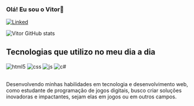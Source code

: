 ### Olá! Eu sou o Vitor👋
[![Linked](https://img.shields.io/badge/LinkedIn-0077B5?style=for-the-badge&logo=linkedin&logoColor=white)]([https://www.linkedin.com/in/vitor-felipe-barbieri-de-lemes-715a03256/])

![Vitor GitHub stats](https://github-readme-stats.vercel.app/api?username=vitorfbl&show_icons=true&theme=transparent)



## Tecnologias que utilizo no meu dia a dia

<div style="display: inline_block">
  <img align="center" alt="html5" src="https://img.shields.io/badge/HTML5-E34F26?style=for-the-badge&logo=html5&logoColor=white" />
  <img align="center" alt="css" src="https://img.shields.io/badge/CSS3-1572B6?style=for-the-badge&logo=css3&logoColor=white" />
  <img align="center" alt="js" src="https://img.shields.io/badge/JavaScript-F7DF1E?style=for-the-badge&logo=javascript&logoColor=black" />
  <img align="center" alt="c#" src="https://img.shields.io/badge/C%23-239120?style=for-the-badge&logo=c-sharp&logoColor=white" />
</div><br/>

Desenvolvendo minhas habilidades em tecnologia e desenvolvimento web, como estudante de programação de jogos digitais, busco criar soluções inovadoras e impactantes, sejam elas em jogos ou em outros campos.
